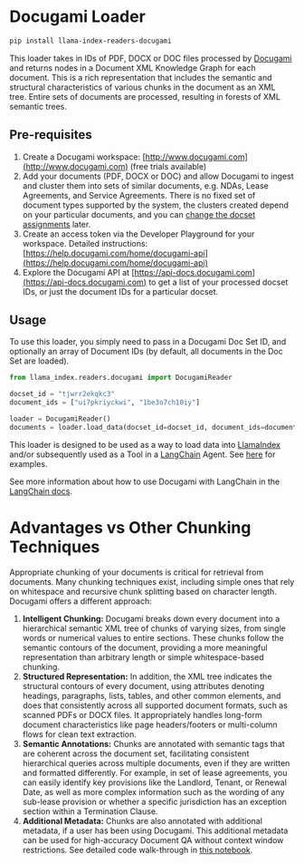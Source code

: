 # Docugami Loader

```bash
pip install llama-index-readers-docugami
```

This loader takes in IDs of PDF, DOCX or DOC files processed by [Docugami](https://docugami.com) and returns nodes in a Document XML Knowledge Graph for each document. This is a rich representation that includes the semantic and structural characteristics of various chunks in the document as an XML tree. Entire sets of documents are processed, resulting in forests of XML semantic trees.

## Pre-requisites

1. Create a Docugami workspace: [http://www.docugami.com](http://www.docugami.com) (free trials available)
2. Add your documents (PDF, DOCX or DOC) and allow Docugami to ingest and cluster them into sets of similar documents, e.g. NDAs, Lease Agreements, and Service Agreements. There is no fixed set of document types supported by the system, the clusters created depend on your particular documents, and you can [change the docset assignments](https://help.docugami.com/home/working-with-the-doc-sets-view) later.
3. Create an access token via the Developer Playground for your workspace. Detailed instructions: [https://help.docugami.com/home/docugami-api](https://help.docugami.com/home/docugami-api)
4. Explore the Docugami API at [https://api-docs.docugami.com](https://api-docs.docugami.com) to get a list of your processed docset IDs, or just the document IDs for a particular docset.

## Usage

To use this loader, you simply need to pass in a Docugami Doc Set ID, and optionally an array of Document IDs (by default, all documents in the Doc Set are loaded).

```python
from llama_index.readers.docugami import DocugamiReader

docset_id = "tjwrr2ekqkc3"
document_ids = ["ui7pkriyckwi", "1be3o7ch10iy"]

loader = DocugamiReader()
documents = loader.load_data(docset_id=docset_id, document_ids=document_ids)
```

This loader is designed to be used as a way to load data into [LlamaIndex](https://github.com/run-llama/llama_index/tree/main/llama_index) and/or subsequently used as a Tool in a [LangChain](https://github.com/hwchase17/langchain) Agent. See [here](https://github.com/emptycrown/llama-hub/tree/main) for examples.

See more information about how to use Docugami with LangChain in the [LangChain docs](https://python.langchain.com/docs/ecosystem/integrations/docugami).

# Advantages vs Other Chunking Techniques

Appropriate chunking of your documents is critical for retrieval from documents. Many chunking techniques exist, including simple ones that rely on whitespace and recursive chunk splitting based on character length. Docugami offers a different approach:

1. **Intelligent Chunking:** Docugami breaks down every document into a hierarchical semantic XML tree of chunks of varying sizes, from single words or numerical values to entire sections. These chunks follow the semantic contours of the document, providing a more meaningful representation than arbitrary length or simple whitespace-based chunking.
2. **Structured Representation:** In addition, the XML tree indicates the structural contours of every document, using attributes denoting headings, paragraphs, lists, tables, and other common elements, and does that consistently across all supported document formats, such as scanned PDFs or DOCX files. It appropriately handles long-form document characteristics like page headers/footers or multi-column flows for clean text extraction.
3. **Semantic Annotations:** Chunks are annotated with semantic tags that are coherent across the document set, facilitating consistent hierarchical queries across multiple documents, even if they are written and formatted differently. For example, in set of lease agreements, you can easily identify key provisions like the Landlord, Tenant, or Renewal Date, as well as more complex information such as the wording of any sub-lease provision or whether a specific jurisdiction has an exception section within a Termination Clause.
4. **Additional Metadata:** Chunks are also annotated with additional metadata, if a user has been using Docugami. This additional metadata can be used for high-accuracy Document QA without context window restrictions. See detailed code walk-through in [this notebook](https://github.com/docugami/llama-hub/blob/main/llama_hub/docugami/docugami.ipynb).
